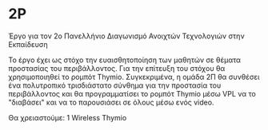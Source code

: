 # 2P
Έργο για τον 2ο Πανελλήνιο Διαγωνισμό Ανοιχτών Τεχνολογιών στην Εκπαίδευση

Το έργο έχει ως στόχο την ευαισθητοποίηση των μαθητών σε θέματα προστασίας του περιβάλλοντος.
Για την επίτευξη του στόχου θα χρησιμοποιηθεί το ρομπότ Thymio.
Συγκεκριμένα, η ομάδα 2Π θα συνθέσει ένα πολυτροπικό τρισδιάστατο σύνθημα για την προστασία του περιβάλλοντος και θα προγραμματίσει το ρομπότ Thymio μέσω VPL να το "διαβάσει" και να το παρουσιάσει σε όλους μέσω ενός video.

Θα χρειαστούμε:
1 Wireless Thymio
